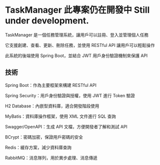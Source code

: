 # TaskManager  此專案仍在開發中 Still under development.
TaskManager 是一個任務管理系統，讓用戶可以註冊、登入並管理個人任務

它支援創建、查看、更新、刪除任務，並使用 RESTful API 讓用戶可以輕鬆操作

此系統的後端使用 Spring Boot，並結合 JWT 用戶身份驗證機制來保護 API

## 技術
Spring Boot：作為主要框架來構建 RESTful API

Spring Security：用戶身份驗證與授權，使用 JWT 進行 Token 驗證

H2 Database：內嵌型資料庫，適合開發階段使用

MyBatis：資料庫操作框架，使用 XML 文件進行 SQL 查詢

Swagger/OpenAPI：生成 API 文檔，方便開發者了解和測試 API

BCrypt：密碼加密，保證用戶密碼的安全

Redis：緩存方案，減少資料庫查詢

RabbitMQ：消息隊列，用於異步處理、消息傳遞
